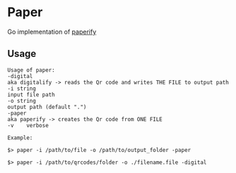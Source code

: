 # Paper
Go implementation of [paperify](https://github.com/alisinabh/paperify)


## Usage
```
Usage of paper:
-digital
aka digitalify -> reads the Qr code and writes THE FILE to output path
-i string
input file path
-o string
output path (default ".")
-paper
aka paperify -> creates the Qr code from ONE FILE
-v    verbose
```

```
Example:

$> paper -i /path/to/file -o /path/to/output_folder -paper 

$> paper -i /path/to/qrcodes/folder -o ./filename.file -digital
```
